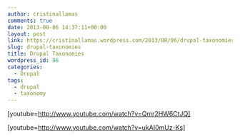 ```yaml
---
author: cristinallamas
comments: true
date: 2013-08-06 14:37:11+00:00
layout: post
link: https://cristinallamas.wordpress.com/2013/08/06/drupal-taxonomies/
slug: drupal-taxonomies
title: Drupal Taxonomies
wordpress_id: 96
categories:
  - Drupal
tags:
  - drupal
  - taxonomy
---
```


[youtube=http://www.youtube.com/watch?v=Qmr2HW6CtJQ]

[youtube=http://www.youtube.com/watch?v=ukAI0mUz-Ks]
